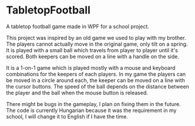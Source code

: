 # TabletopFootball
A tabletop football game made in WPF for a school project.

This project was inspired by an old game we used to play with my brother.
The players cannot actually move in the original game, only tilt on a spring. It is played with a small ball which travels from player to player until it's scored.
Both keepers can be moved on a line with a handle on the side.

It is a 1-on-1 game which is played mostly with a mouse and keyboard combinations for the keepers of each players.
In my game the players can be moved in a circle around each, the keeper can be moved on a line with the cursor buttons.
The speed of the ball depends on the distance between the player and the ball when the mouse button is released.

There might be bugs in the gameplay, I plan on fixing them in the future.
The code is currently Hungarian because it was the requirement in my school, I will change it to English if I have the time.
